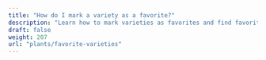 ```yaml
---
title: "How do I mark a variety as a favorite?"
description: "Learn how to mark varieties as favorites and find favorite varieties"
draft: false
weight: 207
url: "plants/favorite-varieties"
---
```

